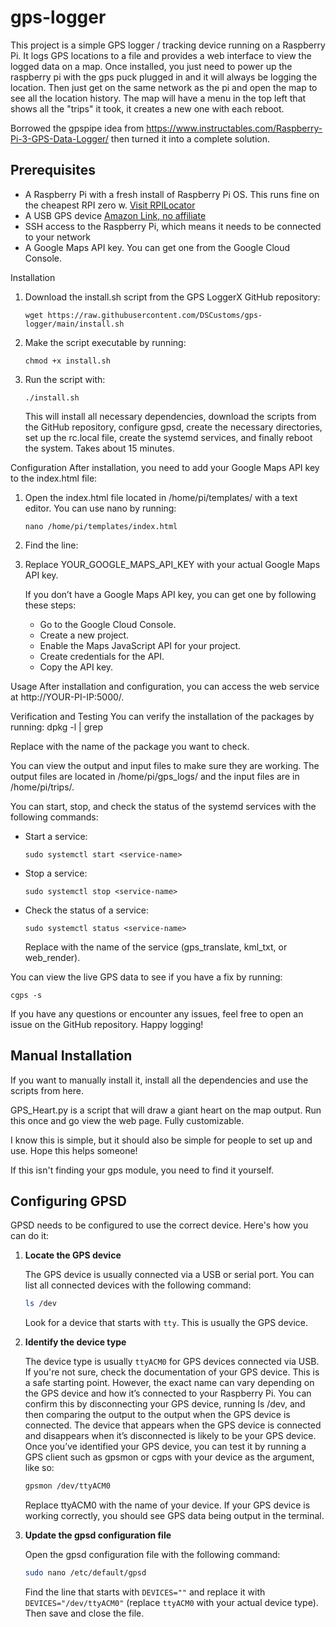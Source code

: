 # gps-logger
This project is a simple GPS logger / tracking device running on a Raspberry Pi. It logs GPS locations to a file and provides a web interface to view the logged data on a map. Once installed, you just need to power up the raspberry pi with the gps puck plugged in and it will always be logging the location. Then just get on the same network as the pi and open the map to see all the location history. The map will have a menu in the top left that shows all the "trips" it took, it creates a new one with each reboot. 

Borrowed the gpspipe idea from https://www.instructables.com/Raspberry-Pi-3-GPS-Data-Logger/ then turned it into a complete solution. 

## Prerequisites

- A Raspberry Pi with a fresh install of Raspberry Pi OS. This runs fine on the cheapest RPI zero w.  [Visit RPILocator](https://rpilocator.com/)
- A USB GPS device [Amazon Link, no affiliate](https://www.amazon.com/gp/product/B0BV7JC4G4)
- SSH access to the Raspberry Pi, which means it needs to be connected to your network
- A Google Maps API key. You can get one from the Google Cloud Console.


Installation
1. Download the install.sh script from the GPS LoggerX GitHub repository:

   ```
   wget https://raw.githubusercontent.com/DSCustoms/gps-logger/main/install.sh
   ```

2. Make the script executable by running:

   ```
   chmod +x install.sh
   ```

3. Run the script with:

   ```
   ./install.sh
   ```

   This will install all necessary dependencies, download the scripts from the GitHub repository, configure gpsd, create the necessary directories, set up the rc.local file, create the systemd services, and finally reboot the system. Takes about 15 minutes. 

Configuration
After installation, you need to add your Google Maps API key to the index.html file:

1. Open the index.html file located in /home/pi/templates/ with a text editor. You can use nano by running:
   ```
   nano /home/pi/templates/index.html
   ```
3. Find the line:
   <script src='https://maps.googleapis.com/maps/api/js?key=YOUR_GOOGLE_MAPS_API_KEY&callback=initMap'></script>

4. Replace YOUR_GOOGLE_MAPS_API_KEY with your actual Google Maps API key.

   If you don’t have a Google Maps API key, you can get one by following these steps:
   - Go to the Google Cloud Console.
   - Create a new project.
   - Enable the Maps JavaScript API for your project.
   - Create credentials for the API.
   - Copy the API key.

Usage
After installation and configuration, you can access the web service at http://YOUR-PI-IP:5000/.

Verification and Testing
You can verify the installation of the packages by running:
   dpkg -l | grep <package-name>

   Replace <package-name> with the name of the package you want to check.

You can view the output and input files to make sure they are working. The output files are located in /home/pi/gps_logs/ and the input files are in /home/pi/trips/.

You can start, stop, and check the status of the systemd services with the following commands:

- Start a service:
  ```
  sudo systemctl start <service-name>
  ```
- Stop a service:
  ```
  sudo systemctl stop <service-name>
  ```
- Check the status of a service:
  ```
  sudo systemctl status <service-name>
  ```
  Replace <service-name> with the name of the service (gps_translate, kml_txt, or web_render).

You can view the live GPS data to see if you have a fix by running:
   ```
   cgps -s
   ```
If you have any questions or encounter any issues, feel free to open an issue on the GitHub repository. Happy logging!



## Manual Installation
If you want to manually install it, install all the dependencies and use the scripts from here. 

GPS_Heart.py is a script that will draw a giant heart on the map output. Run this once and go view the web page. Fully customizable. 

I know this is simple, but it should also be simple for people to set up and use. Hope this helps someone!

If this isn't finding your gps module, you need to find it yourself. 

## Configuring GPSD

GPSD needs to be configured to use the correct device. Here's how you can do it:

1. **Locate the GPS device**

    The GPS device is usually connected via a USB or serial port. You can list all connected devices with the following command:

    ```bash
    ls /dev
    ```

    Look for a device that starts with `tty`. This is usually the GPS device.

2. **Identify the device type**

    The device type is usually `ttyACM0` for GPS devices connected via USB. If you're not sure, check the documentation of your GPS device. This is a safe starting point.
    However, the exact name can vary depending on the GPS device and how it’s connected to your Raspberry Pi.
    You can confirm this by disconnecting your GPS device, running ls /dev, and then comparing the output to the output when the GPS device is connected. The device that appears when the GPS device 
    is connected and disappears when it’s disconnected is likely to be your GPS device.
    Once you’ve identified your GPS device, you can test it by running a GPS client such as gpsmon or cgps with your device as the argument, like so:
    ```bash
    gpsmon /dev/ttyACM0
    ```
    
    Replace ttyACM0 with the name of your device. If your GPS device is working correctly, you should see GPS data being output in the terminal.

4. **Update the gpsd configuration file**

    Open the gpsd configuration file with the following command:

    ```bash
    sudo nano /etc/default/gpsd
    ```

    Find the line that starts with `DEVICES=""` and replace it with `DEVICES="/dev/ttyACM0"` (replace `ttyACM0` with your actual device type). Then save and close the file.

